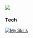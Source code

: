 ![](https://komarev.com/ghpvc/?username=A-A-Larson) 

### Tech
[![My Skills](https://skillicons.dev/icons?i=html,css,js,react,tailwind,nextjs,php,java,mysql,sqlite)](https://skillicons.dev)
